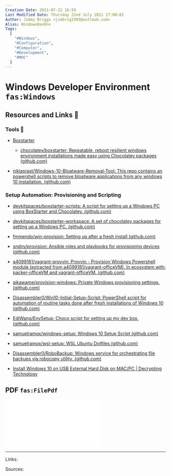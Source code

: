 ```yaml
---
Creation Date: 2021-07-22 16:59
Last Modified Date: Thursday 22nd July 2021 17:00:01
Author: Jimmy Briggs <jimbrig1993@outlook.com>
Alias: WindowsDevEnv
Tags:
  [
    "#Windows",
    "#Configuration",
    "#Computer",
    "#Development",
    "#MOC"
  ]
---
```


# Windows Developer Environment `fas:Windows`

## Resources and Links 🔗

### Tools 🔨

- [Boxstarter](https://boxstarter.org/WhyBoxstarter)
	- [chocolatey/boxstarter: Repeatable, reboot resilient windows environment installations made easy using Chocolatey packages (github.com)](https://github.com/chocolatey/boxstarter)

- [niklasrast/Windows-10-Bloatware-Removal-Tool: This repo contains an powershell scripts to remove bloatware applications from any windows 10 installation. (github.com)](https://github.com/niklasrast/Windows-10-Bloatware-Removal-Tool)

### Setup Automation: Provisioning and Scripting

- [devkitspaces/boxstarter-scripts: A script for setting up a Windows PC using BoxStarter and Chocolatey. (github.com)](https://github.com/devkitspaces/boxstarter-scripts)
- [devkitspaces/boxstarter-workspace: A set of chocolatey packages for setting up a Windows PC. (github.com)](https://github.com/devkitspaces/boxstarter-workspace)
- [fmmendo/win-provision: Setting up after a fresh install (github.com)](https://github.com/fmmendo/win-provision)
- [sndnv/provision: Ansible roles and playbooks for provisioning devices (github.com)](https://github.com/sndnv/provision)
- [a4099181/vagrant-provvin: Provvin - Provision Windows Powershell module (extracted from a4099181/vagrant-officeVM). In ecosystem with: packer-officeVM and vagrant-officeVM. (github.com)](https://github.com/a4099181/vagrant-provvin)
- [aikawame/provision-windows: Private Windows provisioning settings. (github.com)](https://github.com/aikawame/provision-windows)
- [Disassembler0/Win10-Initial-Setup-Script: PowerShell script for automation of routine tasks done after fresh installations of Windows 10 (github.com)](https://github.com/Disassembler0/Win10-Initial-Setup-Script)
- [EdiWang/EnvSetup: Choco script for setting up my dev box. (github.com)](https://github.com/EdiWang/EnvSetup)
- [samuelramox/windows-setup: Windows 10 Setup Script (github.com)](https://github.com/samuelramox/windows-setup)
- [samuelramox/wsl-setup: WSL Ubuntu Dotfiles (github.com)](https://github.com/samuelramox/wsl-setup)
- [Disassembler0/RoboBackup: Windows service for orchestrating file backups via robocopy utility. (github.com)](https://github.com/Disassembler0/RoboBackup)

- [Install Windows 10 on USB External Hard Disk on MAC/PC | Decrypting Technology](https://decryptingtechnology.blogspot.com/2015/09/install-windows-10-on-usb-external-hard.html)



## PDF `fas:FilePdf`

![](assets/Windows-Development-Environment.pdf)

***

Links: 

Sources:


